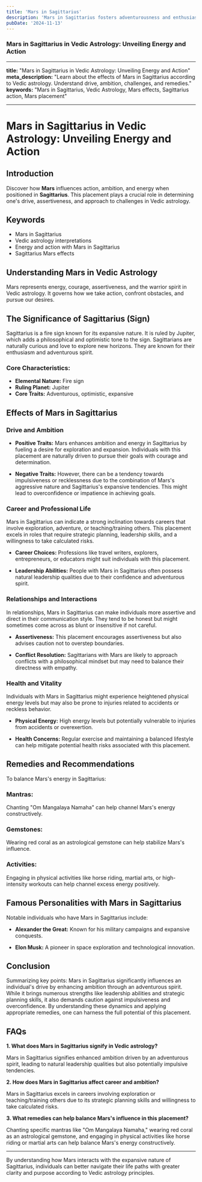 ```yaml
---
title: 'Mars in Sagittarius'
description: 'Mars in Sagittarius fosters adventurousness and enthusiasm for exploration. Individuals are energetic, optimistic, and driven by a desire for knowledge and new experiences in Vedic Astrology'
pubDate: '2024-11-13'
---
```


### Mars in Sagittarius in Vedic Astrology: Unveiling Energy and Action

---

**title:** "Mars in Sagittarius in Vedic Astrology: Unveiling Energy and Action"
**meta_description:** "Learn about the effects of Mars in Sagittarius according to Vedic astrology. Understand drive, ambition, challenges, and remedies."
**keywords:** "Mars in Sagittarius, Vedic Astrology, Mars effects, Sagittarius action, Mars placement"

---

# Mars in Sagittarius in Vedic Astrology: Unveiling Energy and Action

## Introduction

Discover how **Mars** influences action, ambition, and energy when positioned in **Sagittarius**. This placement plays a crucial role in determining one's drive, assertiveness, and approach to challenges in Vedic astrology.

## Keywords

- Mars in Sagittarius
- Vedic astrology interpretations
- Energy and action with Mars in Sagittarius
- Sagittarius Mars effects

## Understanding Mars in Vedic Astrology

Mars represents energy, courage, assertiveness, and the warrior spirit in Vedic astrology. It governs how we take action, confront obstacles, and pursue our desires.

## The Significance of Sagittarius (Sign)

Sagittarius is a fire sign known for its expansive nature. It is ruled by Jupiter, which adds a philosophical and optimistic tone to the sign. Sagittarians are naturally curious and love to explore new horizons. They are known for their enthusiasm and adventurous spirit.

### Core Characteristics:
- **Elemental Nature:** Fire sign
- **Ruling Planet:** Jupiter
- **Core Traits:** Adventurous, optimistic, expansive

## Effects of Mars in Sagittarius

### Drive and Ambition

- **Positive Traits:** Mars enhances ambition and energy in Sagittarius by fueling a desire for exploration and expansion. Individuals with this placement are naturally driven to pursue their goals with courage and determination.
  
- **Negative Traits:** However, there can be a tendency towards impulsiveness or recklessness due to the combination of Mars's aggressive nature and Sagittarius's expansive tendencies. This might lead to overconfidence or impatience in achieving goals.

### Career and Professional Life

Mars in Sagittarius can indicate a strong inclination towards careers that involve exploration, adventure, or teaching/training others. This placement excels in roles that require strategic planning, leadership skills, and a willingness to take calculated risks.

- **Career Choices:** Professions like travel writers, explorers, entrepreneurs, or educators might suit individuals with this placement.
  
- **Leadership Abilities:** People with Mars in Sagittarius often possess natural leadership qualities due to their confidence and adventurous spirit.

### Relationships and Interactions

In relationships, Mars in Sagittarius can make individuals more assertive and direct in their communication style. They tend to be honest but might sometimes come across as blunt or insensitive if not careful.

- **Assertiveness:** This placement encourages assertiveness but also advises caution not to overstep boundaries.
  
- **Conflict Resolution:** Sagittarians with Mars are likely to approach conflicts with a philosophical mindset but may need to balance their directness with empathy.

### Health and Vitality

Individuals with Mars in Sagittarius might experience heightened physical energy levels but may also be prone to injuries related to accidents or reckless behavior.

- **Physical Energy:** High energy levels but potentially vulnerable to injuries from accidents or overexertion.
  
- **Health Concerns:** Regular exercise and maintaining a balanced lifestyle can help mitigate potential health risks associated with this placement.

## Remedies and Recommendations

To balance Mars's energy in Sagittarius:

### Mantras:
Chanting "Om Mangalaya Namaha" can help channel Mars's energy constructively.

### Gemstones:
Wearing red coral as an astrological gemstone can help stabilize Mars's influence.

### Activities:
Engaging in physical activities like horse riding, martial arts, or high-intensity workouts can help channel excess energy positively.

## Famous Personalities with Mars in Sagittarius

Notable individuals who have Mars in Sagittarius include:

- **Alexander the Great:** Known for his military campaigns and expansive conquests.
  
- **Elon Musk:** A pioneer in space exploration and technological innovation.

## Conclusion

Summarizing key points:
Mars in Sagittarius significantly influences an individual's drive by enhancing ambition through an adventurous spirit. While it brings numerous strengths like leadership abilities and strategic planning skills, it also demands caution against impulsiveness and overconfidence. By understanding these dynamics and applying appropriate remedies, one can harness the full potential of this placement.

## FAQs

**1. What does Mars in Sagittarius signify in Vedic astrology?**

Mars in Sagittarius signifies enhanced ambition driven by an adventurous spirit, leading to natural leadership qualities but also potentially impulsive tendencies.

**2. How does Mars in Sagittarius affect career and ambition?**

Mars in Sagittarius excels in careers involving exploration or teaching/training others due to its strategic planning skills and willingness to take calculated risks.

**3. What remedies can help balance Mars's influence in this placement?**

Chanting specific mantras like "Om Mangalaya Namaha," wearing red coral as an astrological gemstone, and engaging in physical activities like horse riding or martial arts can help balance Mars's energy constructively.

---

By understanding how Mars interacts with the expansive nature of Sagittarius, individuals can better navigate their life paths with greater clarity and purpose according to Vedic astrology principles.